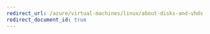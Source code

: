 ```yaml
---
redirect_url: /azure/virtual-machines/linux/about-disks-and-vhds
redirect_document_id: true
---
```


